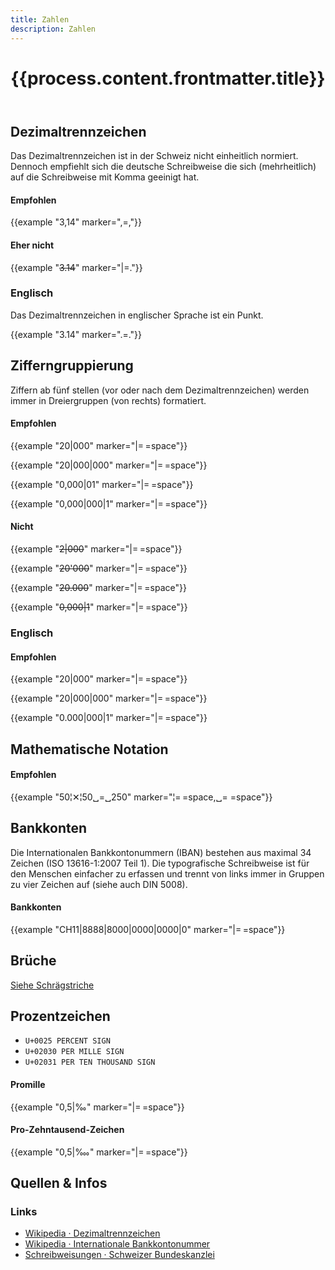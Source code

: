 ```yaml
---
title: Zahlen
description: Zahlen
---
```


<header>

# {{process.content.frontmatter.title}}

</header>



## Dezimaltrennzeichen
Das Dezimaltrennzeichen ist in der Schweiz nicht einheitlich normiert. Dennoch empfiehlt sich die deutsche Schreibweise die sich (mehrheitlich) auf die Schreibweise mit Komma geeinigt hat.



<div class="example-big">

#### Empfohlen

{{example "3,14" marker="\,=\,"}}

</div>

<div class="example-big">

#### Eher nicht
{{example "~~3.14~~" marker="|=."}}


</div>


### Englisch
Das Dezimaltrennzeichen in englischer Sprache ist ein Punkt.

<div class="example-big">


{{example "3.14" marker=".=."}}

</div>




## Zifferngruppierung
Ziffern ab fünf stellen (vor oder nach dem Dezimaltrennzeichen) werden immer in Dreiergruppen (von rechts) formatiert.


<div class="example-big">

#### Empfohlen
{{example "20|000" marker="|=&#x202F;=space"}}

{{example "20|000|000" marker="|=&#x202F;=space"}}

{{example "0,000|01" marker="|=&#x202F;=space"}}

{{example "0,000|000|1" marker="|=&#x202F;=space"}}

</div>




<div class="example-big">

#### Nicht
{{example "~~2|000~~" marker="|=&#x202F;=space"}}

{{example "~~20'000~~" marker="|=&#x202F;=space"}}

{{example "~~20.000~~" marker="|=&#x202F;=space"}}

{{example "~~0,000|1~~" marker="|=&#x202F;=space"}}

</div>

### Englisch

<div class="example-big">

#### Empfohlen
{{example "20|000" marker="|=&#x202F;=space"}}

{{example "20|000|000" marker="|=&#x202F;=space"}}

{{example "0.000|000|1" marker="|=&#x202F;=space"}}

</div>

## Mathematische Notation


<div class="example-big">

#### Empfohlen

{{example "50¦✕¦50␣=␣250" marker="¦=&#x202F;=space,␣=​&nbsp;=space"}}

</div>




## Bankkonten
Die Internationalen Bankkontonummern (IBAN) bestehen aus maximal 34 Zeichen (ISO 13616-1:2007 Teil 1). Die typografische Schreibweise ist für den Menschen einfacher zu erfassen und trennt von links immer in Gruppen zu vier Zeichen auf (siehe auch DIN 5008).


<div class="example-big">

#### Bankkonten

{{example "CH11|8888|8000|0000|0000|0" marker="|=&#x202F;=space"}}

</div>

## Brüche
[Siehe Schrägstriche](../schraegstrich/)



## Prozentzeichen

* `U+0025 PERCENT SIGN`
* `U+02030 PER MILLE SIGN`
* `U+02031 PER TEN THOUSAND SIGN`


<div class="example-big">

#### Promille

{{example "0,5|&permil;" marker="|=&#x202F;=space"}}

</div>


<div class="example-big">

#### Pro-Zehntausend-Zeichen

{{example "0,5|&pertenk;" marker="|=&#x202F;=space"}}

</div>







## Quellen & Infos

<div class="box">

### Links
* [Wikipedia · Dezimaltrennzeichen](https://de.wikipedia.org/wiki/Schreibweise_von_Zahlen#Schweiz_und_Liechtenstein)
* [Wikipedia · Internationale Bankkontonummer](https://de.wikipedia.org/wiki/Internationale_Bankkontonummer)
* [Schreibweisungen · Schweizer Bundeskanzlei](https://www.bk.admin.ch/bk/de/home/dokumentation/sprachen/hilfsmittel-textredaktion/schreibweisungen.html)
</div>
